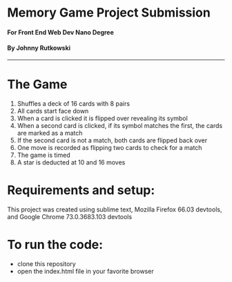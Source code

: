 # Memory Game Project Submission
#### For Front End Web Dev Nano Degree
#### By Johnny Rutkowski  
---
# The Game
1. Shuffles a deck of 16 cards with 8 pairs
2. All cards start face down
3. When a card is clicked it is flipped over revealing its symbol
4. When a second card is clicked, if its symbol matches the first, the cards are marked as a match
5. If the second card is not a match, both cards are flipped back over
6. One move is recorded as flipping two cards to check for a match
7. The game is timed
8. A star is deducted at 10 and 16 moves

# Requirements and setup:
This project was created using sublime text, Mozilla Firefox 66.03 devtools, and Google Chrome 73.0.3683.103 devtools

# To run the code:
- clone this repository
- open the index.html file in your favorite browser

